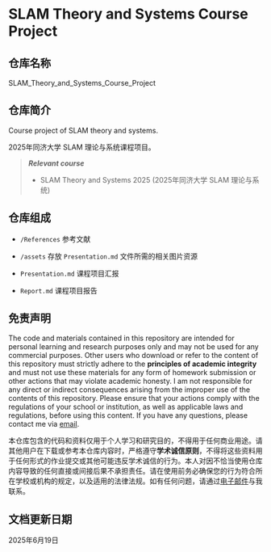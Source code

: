 # SLAM Theory and Systems Course Project

## 仓库名称

SLAM_Theory_and_Systems_Course_Project

## 仓库简介

Course project of SLAM theory and systems.

2025年同济大学 SLAM 理论与系统课程项目。

> ***Relevant course***
> * SLAM Theory and Systems 2025 (2025年同济大学 SLAM 理论与系统)

## 仓库组成

* `/References`
参考文献

* `/assets`
存放 `Presentation.md` 文件所需的相关图片资源

* `Presentation.md`
课程项目汇报

* `Report.md`
课程项目报告

## 免责声明

The code and materials contained in this repository are intended for personal learning and research purposes only and may not be used for any commercial purposes. Other users who download or refer to the content of this repository must strictly adhere to the **principles of academic integrity** and must not use these materials for any form of homework submission or other actions that may violate academic honesty. I am not responsible for any direct or indirect consequences arising from the improper use of the contents of this repository. Please ensure that your actions comply with the regulations of your school or institution, as well as applicable laws and regulations, before using this content. If you have any questions, please contact me via [email](mailto:minmuslin@outlook.com).

本仓库包含的代码和资料仅用于个人学习和研究目的，不得用于任何商业用途。请其他用户在下载或参考本仓库内容时，严格遵守**学术诚信原则**，不得将这些资料用于任何形式的作业提交或其他可能违反学术诚信的行为。本人对因不恰当使用仓库内容导致的任何直接或间接后果不承担责任。请在使用前务必确保您的行为符合所在学校或机构的规定，以及适用的法律法规。如有任何问题，请通过[电子邮件](mailto:minmuslin@outlook.com)与我联系。

## 文档更新日期

2025年6月19日